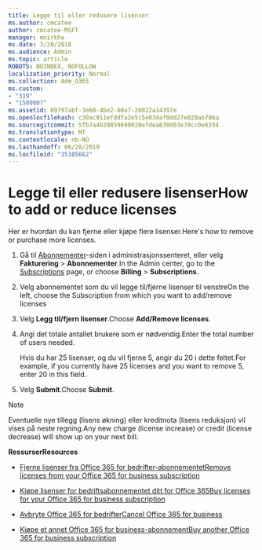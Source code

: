 ```yaml
---
title: Legge til eller redusere lisenser
ms.author: cmcatee
author: cmcatee-MSFT
manager: mnirkhe
ms.date: 3/20/2018
ms.audience: Admin
ms.topic: article
ROBOTS: NOINDEX, NOFOLLOW
localization_priority: Normal
ms.collection: Adm_O365
ms.custom:
- "319"
- "1500007"
ms.assetid: 69797abf-3e60-4be2-b0a7-26022a14397e
ms.openlocfilehash: c30ac911efddfa2e5c5e034af0dd27e029ab706a
ms.sourcegitcommit: 5fb7a4b28859690020efdea630d03e70cc0e6334
ms.translationtype: MT
ms.contentlocale: nb-NO
ms.lasthandoff: 06/28/2019
ms.locfileid: "35385662"
---
```

# <a name="how-to-add-or-reduce-licenses"></a><span data-ttu-id="ab3c5-102">Legge til eller redusere lisenser</span><span class="sxs-lookup"><span data-stu-id="ab3c5-102">How to add or reduce licenses</span></span>

<span data-ttu-id="ab3c5-103">Her er hvordan du kan fjerne eller kjøpe flere lisenser.</span><span class="sxs-lookup"><span data-stu-id="ab3c5-103">Here's how to remove or purchase more licenses.</span></span>
  
1. <span data-ttu-id="ab3c5-104">Gå til [Abonnementer](https://go.microsoft.com/fwlink/p/?linkid=842054)-siden i administrasjonssenteret, eller velg **Fakturering** \> **Abonnementer**.</span><span class="sxs-lookup"><span data-stu-id="ab3c5-104">In the Admin center, go to the [Subscriptions](https://go.microsoft.com/fwlink/p/?linkid=842054) page, or choose **Billing** \> **Subscriptions**.</span></span>

2. <span data-ttu-id="ab3c5-105">Velg abonnementet som du vil legge til/fjerne lisenser til venstre</span><span class="sxs-lookup"><span data-stu-id="ab3c5-105">On the left, choose the Subscription from which you want to add/remove licenses</span></span>

3. <span data-ttu-id="ab3c5-106">Velg **Legg til/fjern lisenser**.</span><span class="sxs-lookup"><span data-stu-id="ab3c5-106">Choose **Add/Remove licenses**.</span></span>

4. <span data-ttu-id="ab3c5-107">Angi det totale antallet brukere som er nødvendig.</span><span class="sxs-lookup"><span data-stu-id="ab3c5-107">Enter the total number of users needed.</span></span>

    <span data-ttu-id="ab3c5-108">Hvis du har 25 lisenser, og du vil fjerne 5, angir du 20 i dette feltet.</span><span class="sxs-lookup"><span data-stu-id="ab3c5-108">For example, if you currently have 25 licenses and you want to remove 5, enter 20 in this field.</span></span>

5. <span data-ttu-id="ab3c5-109">Velg **Submit**.</span><span class="sxs-lookup"><span data-stu-id="ab3c5-109">Choose **Submit**.</span></span>

> [!NOTE]
> <span data-ttu-id="ab3c5-110">Eventuelle nye tillegg (lisens økning) eller kreditnota (lisens reduksjon) vil vises på neste regning.</span><span class="sxs-lookup"><span data-stu-id="ab3c5-110">Any new charge (license increase) or credit (license decrease) will show up on your next bill.</span></span>
  
 <span data-ttu-id="ab3c5-111">**Ressurser**</span><span class="sxs-lookup"><span data-stu-id="ab3c5-111">**Resources**</span></span>
  
- [<span data-ttu-id="ab3c5-112">Fjerne lisenser fra Office 365 for bedrifter-abonnementet</span><span class="sxs-lookup"><span data-stu-id="ab3c5-112">Remove licenses from your Office 365 for business subscription</span></span>](https://support.office.com/article/9c64d127-e2dd-4ecc-81f5-2f87e5a74803)

- [<span data-ttu-id="ab3c5-113">Kjøpe lisenser for bedriftsabonnementet ditt for Office 365</span><span class="sxs-lookup"><span data-stu-id="ab3c5-113">Buy licenses for your Office 365 for business subscription</span></span>](https://support.office.com/article/36081d8d-b3fa-4948-8c34-e217bba825e1)

- [<span data-ttu-id="ab3c5-114">Avbryte Office 365 for bedrifter</span><span class="sxs-lookup"><span data-stu-id="ab3c5-114">Cancel Office 365 for business</span></span>](https://support.office.com/article/b1bc0bef-4608-4601-813a-cdd9f746709a)

- [<span data-ttu-id="ab3c5-115">Kjøpe et annet Office 365 for business-abonnement</span><span class="sxs-lookup"><span data-stu-id="ab3c5-115">Buy another Office 365 for business subscription</span></span>](https://support.office.com/article/fab3b86c-3359-4042-8692-5d4dc7550b7c)
